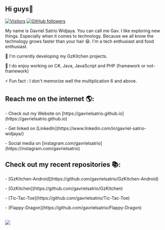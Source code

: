 <h2>Hi guys👋</h2>

[![Visitors](https://visitor-badge.laobi.icu/badge?page_id=gavrielsatrio)](https://github.com/gavrielsatrio) [![GitHub followers](https://img.shields.io/github/followers/gavrielsatrio.svg?style=social&label=Follow&maxAge=2592000)](https://github.com/gavrielsatrio?tab=followers)

My name is Gavriel Satrio Widjaya. You can call me Gav. I like exploring new things. Especially when it comes to technology. Because we all know the technology grows faster than your hair 😆. I'm a tech enthusiast and food enthusiast.

<p>🌱 I'm currently developing my GzKitchen projects.</p>
<p>🔭 I do enjoy working on C#,  Java, JavaScript and PHP (framework or not-framework)</p>
<p>⚡ Fun fact : I don't memorize well the multiplication  6 and above.</p>


<h2>Reach me on the internet 🌎:</h2>
<p>- Check out my Website on [https://gavrielsatrio.github.io](https://gavrielsatrio.github.io)</p>
<p>- Get linked on [LinkedIn](https://www.linkedin.com/in/gavriel-satrio-widjaya/)</p>
<p>- Social media on [instagram.com/gavrielsatrio](https://instagram.com/gavrielsatrio)</p>

<h2>Check out my recent repositories 📚:</h2>
<p>- [GzKitchen-Android](https://github.com/gavrielsatrio/GzKitchen-Android)</p>
<p>- [GzKitchen](https://github.com/gavrielsatrio/GzKitchen)</p>
<p>- [Tic-Tac-Toe](https://github.com/gavrielsatrio/Tic-Tac-Toe)</p>
<p>- [Flappy-Dragon](https://github.com/gavrielsatrio/Flappy-Dragon)</p>

<br>
<img src="https://github-readme-stats.vercel.app/api?username=gavrielsatrio&amp;show_icons=true">